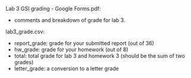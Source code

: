 Lab 3 GSI grading - Google Forms.pdf:

- comments and breakdown of grade for lab 3. 

lab3_grade.csv:

- report_grade: grade for your submitted report (out of 36)
- hw_grade: grade for your homework (out of 8)
- total: total grade for lab 3 and homework 3 (should be the sum of two grades)
- letter_grade: a conversion to a letter grade